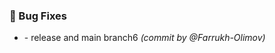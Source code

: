 ### :bug: Bug Fixes
- [](https://github.com/Farrukh-Olimov/Project-Python/commit/aa28b65c8c9abb024371bbc0b78512a60f4854ab) - release and main branch6 *(commit by @Farrukh-Olimov)*

